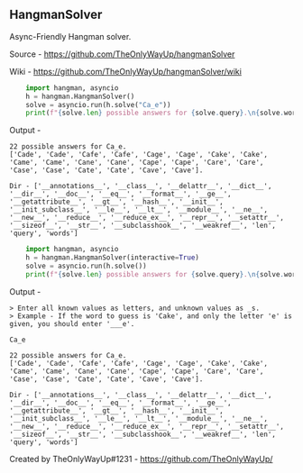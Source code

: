 HangmanSolver
---------------------------
Async-Friendly Hangman solver.

Source - https://github.com/TheOnlyWayUp/hangmanSolver

Wiki - https://github.com/TheOnlyWayUp/hangmanSolver/wiki

```python
    import hangman, asyncio
    h = hangman.HangmanSolver()
    solve = asyncio.run(h.solve("Ca_e"))
    print(f"{solve.len} possible answers for {solve.query}.\n{solve.words}.\n\nDir - {dir(solve)}")
```
Output - 
```
22 possible answers for Ca_e.
['Cade', 'Cade', 'Cafe', 'Cafe', 'Cage', 'Cage', 'Cake', 'Cake', 'Came', 'Came', 'Cane', 'Cane', 'Cape', 'Cape', 'Care', 'Care', 'Case', 'Case', 'Cate', 'Cate', 'Cave', 'Cave'].

Dir - ['__annotations__', '__class__', '__delattr__', '__dict__', '__dir__', '__doc__', '__eq__', '__format__', '__ge__', '__getattribute__', '__gt__', '__hash__', '__init__', '__init_subclass__', '__le__', '__lt__', '__module__', '__ne__', '__new__', '__reduce__', '__reduce_ex__', '__repr__', '__setattr__', '__sizeof__', '__str__', '__subclasshook__', '__weakref__', 'len', 'query', 'words']
```

```python
    import hangman, asyncio
    h = hangman.HangmanSolver(interactive=True)
    solve = asyncio.run(h.solve())
    print(f"{solve.len} possible answers for {solve.query}.\n{solve.words}.\n\nDir - {dir(solve)}")
```
Output -
```
> Enter all known values as letters, and unknown values as _s.
> Example - If the word to guess is 'Cake', and only the letter 'e' is given, you should enter '___e'.

Ca_e

22 possible answers for Ca_e.
['Cade', 'Cade', 'Cafe', 'Cafe', 'Cage', 'Cage', 'Cake', 'Cake', 'Came', 'Came', 'Cane', 'Cane', 'Cape', 'Cape', 'Care', 'Care', 'Case', 'Case', 'Cate', 'Cate', 'Cave', 'Cave'].

Dir - ['__annotations__', '__class__', '__delattr__', '__dict__', '__dir__', '__doc__', '__eq__', '__format__', '__ge__', '__getattribute__', '__gt__', '__hash__', '__init__', '__init_subclass__', '__le__', '__lt__', '__module__', '__ne__', '__new__', '__reduce__', '__reduce_ex__', '__repr__', '__setattr__', '__sizeof__', '__str__', '__subclasshook__', '__weakref__', 'len', 'query', 'words']
```

Created by TheOnlyWayUp#1231 - https://github.com/TheOnlyWayUp/
